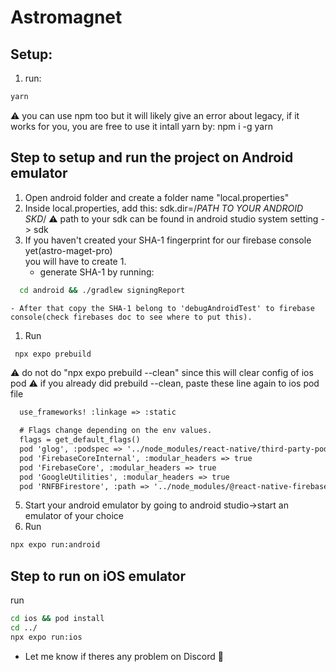# Astromagnet
## Setup: 
1. run: 
```bat
yarn
``` 
⚠ you can use npm too but it will likely give an error about legacy, if it works for you, you are free to use it
intall yarn by: npm i -g yarn
## Step to setup and run the project on Android emulator
1. Open android folder and create a folder name "local.properties"
2. Inside local.properties, add this: sdk.dir=/*PATH TO YOUR ANDROID SKD*/
⚠ path to your sdk can be found in android studio system setting -> sdk 
3. If you haven't created your SHA-1 fingerprint for our firebase console yet(astro-maget-pro)<br/>
you will have to create 1.
    - generate SHA-1 by running: 
  ```bat
    cd android && ./gradlew signingReport
  ``` 
    - After that copy the SHA-1 belong to 'debugAndroidTest' to firebase console(check firebases doc to see where to put this).  
1. Run 
```bat
 npx expo prebuild
```
⚠ do not do "npx expo prebuild --clean" since this will clear config of ios pod 
⚠ if you already did prebuild --clean, paste these line again to ios pod file
```txt
  use_frameworks! :linkage => :static

  # Flags change depending on the env values.
  flags = get_default_flags()
  pod 'glog', :podspec => '../node_modules/react-native/third-party-podspecs/glog.podspec', :modular_headers => false
  pod 'FirebaseCoreInternal', :modular_headers => true
  pod 'FirebaseCore', :modular_headers => true
  pod 'GoogleUtilities', :modular_headers => true
  pod 'RNFBFirestore', :path => '../node_modules/@react-native-firebase/firestore', :modular_headers => true
```
5. Start your android emulator by going to android studio->start an emulator of your choice
6. Run
```bat
npx expo run:android
```
## Step to run on iOS emulator
run
```bat
cd ios && pod install
cd ../
npx expo run:ios
```

- Let me know if theres any problem on Discord 🦊 